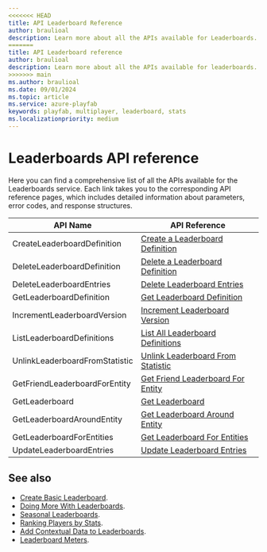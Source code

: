 ```yaml
---
<<<<<<< HEAD
title: API Leaderboard Reference
author: braulioal
description: Learn more about all the APIs available for Leaderboards.
=======
title: API Leaderboard reference
author: braulioal
description: Learn more about all the APIs available for leaderboards.
>>>>>>> main
ms.author: braulioal
ms.date: 09/01/2024
ms.topic: article
ms.service: azure-playfab
keywords: playfab, multiplayer, leaderboard, stats
ms.localizationpriority: medium
---
```


# Leaderboards API reference

Here you can find a comprehensive list of all the APIs available for the Leaderboards service. Each link takes 
you to the corresponding API reference pages, which includes detailed information about parameters, 
error codes, and response structures.

| API Name       | API Reference                        |
|----------------------|-----------------------------------|
|CreateLeaderboardDefinition               | [Create a Leaderboard Definition](/rest/api/playfab/progression/leaderboards/create-leaderboard-definition)    |
|DeleteLeaderboardDefinition              | [Delete a Leaderboard Definition](/rest/api/playfab/progression/leaderboards/delete-leaderboard-definition)    |
|DeleteLeaderboardEntries               | [Delete Leaderboard Entries](/rest/api/playfab/progression/leaderboards/delete-leaderboard-entries)    |
|GetLeaderboardDefinition               | [Get Leaderboard Definition](/rest/api/playfab/progression/leaderboards/get-leaderboard-definition)    |
|IncrementLeaderboardVersion               | [Increment Leaderboard Version](/rest/api/playfab/progression/leaderboards/increment-leaderboard-version)    |
|ListLeaderboardDefinitions               | [List All Leaderboard Definitions](/rest/api/playfab/progression/leaderboards/list-leaderboard-definitions)    |
|UnlinkLeaderboardFromStatistic               | [Unlink Leaderboard From Statistic](/rest/api/playfab/progression/leaderboards/unlink-leaderboard-from-statistic)    |
|GetFriendLeaderboardForEntity               | [Get Friend Leaderboard For Entity](/rest/api/playfab/progression/leaderboards/get-friend-leaderboard-for-entity)    |
|GetLeaderboard               | [Get Leaderboard](/rest/api/playfab/progression/leaderboards/get-leaderboard)    |
|GetLeaderboardAroundEntity              | [Get Leaderboard Around Entity](/rest/api/playfab/progression/leaderboards/get-leaderboard-around-entity)    |
|GetLeaderboardForEntities              | [Get Leaderboard For Entities](/rest/api/playfab/progression/leaderboards/get-leaderboard-for-entities)    |
|UpdateLeaderboardEntries              | [Update Leaderboard Entries](/rest/api/playfab/progression/leaderboards/update-leaderboard-entries)    |

## See also

- [Create Basic Leaderboard](create-basic-leaderboard.md).
- [Doing More With Leaderboards](doing-more-with-leaderboards.md).
- [Seasonal Leaderboards](seasonal-leaderboards.md).
- [Ranking Players by Stats](leaderboards-linked-to-stats.md).
- [Add Contextual Data to Leaderboards](metadata-leaderboards.md).
- [Leaderboard Meters](../../pricing/meters/leaderboard-meters.md).
